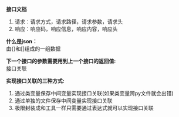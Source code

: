 **接口文档**  
1. 请求：请求方式，请求路径，请求参数，请求头  
1. 响应：响应码，响应信息，响应内容，响应头  

**什么是json：**  
由{}和[]组成的一组数据  

**下一个接口的参数需要用到上一个接口的返回值:**  
接口关联

**实现接口关联的三种方式:**
1. 通过类变量保存中间变量实现接口关联(如果类变量跨py文件就会出错)
2. 通过单独的文件保存中间变量实现接口关联
3. 极限封装成和工具一样只需要通过表达式就可以实现接口关联
